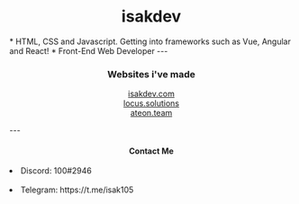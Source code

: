 <h1 align="center">isakdev</h1>
* HTML, CSS and Javascript. Getting into frameworks such as Vue, Angular and React!
* Front-End Web Developer
---
<h3 align="center">Websites i've made</h3>
<p align="center">
  <a href="https://isakdev.com/">isakdev.com</a>
  <br>
  <a href="https://locus.solutions/">locus.solutions</a>
  <br>
  <a href="https://ateon.tk/">ateon.team</a>
  <br>
</p>
---
<h4 align="center">Contact Me</h4>
 <li>Discord: 100#2946</li>
 <br>
 <li>Telegram: https://t.me/isak105</li>


                    

